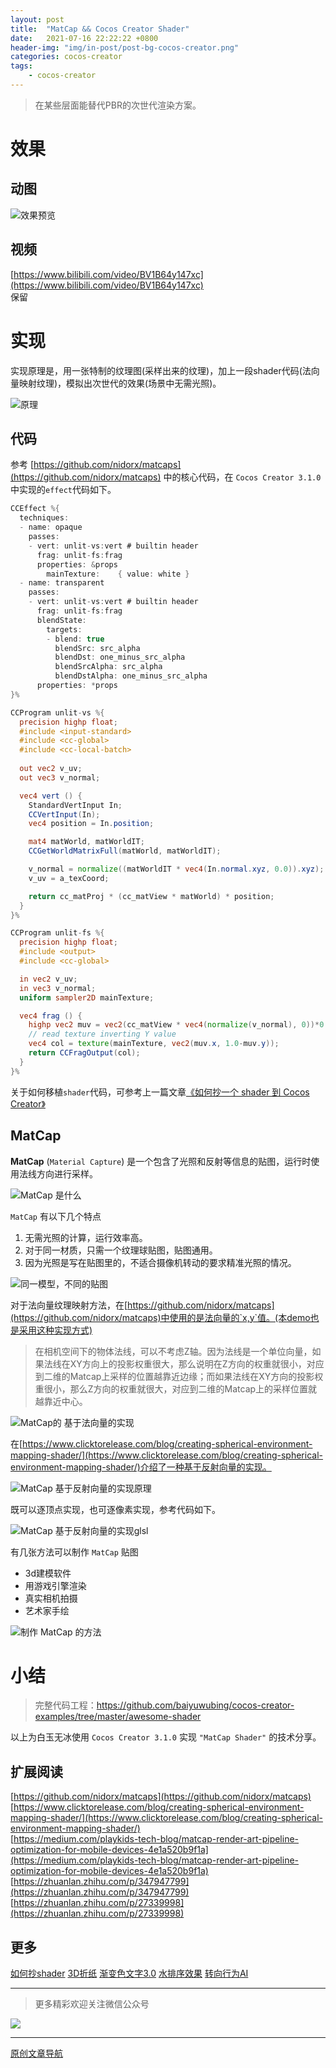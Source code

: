 ```yaml
---
layout: post
title:  "MatCap && Cocos Creator Shader"
date:   2021-07-16 22:22:22 +0800
header-img: "img/in-post/post-bg-cocos-creator.png"
categories: cocos-creator
tags:
    - cocos-creator
---
```


> 在某些层面能替代PBR的次世代渲染方案。   

# 效果

## 动图 

![效果预览](/img/in-post/202107/16-01.gif)    

## 视频

[https://www.bilibili.com/video/BV1B64y147xc](https://www.bilibili.com/video/BV1B64y147xc)   
保留

# 实现

实现原理是，用一张特制的纹理图(采样出来的纹理)，加上一段shader代码(法向量映射纹理)，模拟出次世代的效果(场景中无需光照)。     

![原理](/img/in-post/202107/16-02.png)      


## 代码

参考 [https://github.com/nidorx/matcaps](https://github.com/nidorx/matcaps) 中的核心代码，在 `Cocos Creator 3.1.0` 中实现的`effect`代码如下。  

```glsl
CCEffect %{
  techniques:
  - name: opaque
    passes:
    - vert: unlit-vs:vert # builtin header
      frag: unlit-fs:frag
      properties: &props
        mainTexture:    { value: white }
  - name: transparent
    passes:
    - vert: unlit-vs:vert # builtin header
      frag: unlit-fs:frag
      blendState:
        targets:
        - blend: true
          blendSrc: src_alpha
          blendDst: one_minus_src_alpha
          blendSrcAlpha: src_alpha
          blendDstAlpha: one_minus_src_alpha
      properties: *props
}%

CCProgram unlit-vs %{
  precision highp float;
  #include <input-standard>
  #include <cc-global>
  #include <cc-local-batch>
  
  out vec2 v_uv;
  out vec3 v_normal;

  vec4 vert () {
    StandardVertInput In;
    CCVertInput(In);
    vec4 position = In.position;

    mat4 matWorld, matWorldIT;
    CCGetWorldMatrixFull(matWorld, matWorldIT);

    v_normal = normalize((matWorldIT * vec4(In.normal.xyz, 0.0)).xyz);
    v_uv = a_texCoord;

    return cc_matProj * (cc_matView * matWorld) * position; 
  }
}%

CCProgram unlit-fs %{
  precision highp float;
  #include <output>
  #include <cc-global>

  in vec2 v_uv;
  in vec3 v_normal;
  uniform sampler2D mainTexture;

  vec4 frag () {
    highp vec2 muv = vec2(cc_matView * vec4(normalize(v_normal), 0))*0.5+vec2(0.5,0.5);
    // read texture inverting Y value
    vec4 col = texture(mainTexture, vec2(muv.x, 1.0-muv.y)); 
    return CCFragOutput(col);
  }
}%
```

关于如何移植`shader`代码，可参考上一篇文章[《如何抄一个 shader 到 Cocos Creator》](https://mp.weixin.qq.com/s/X8X1pQh3-juDaKi3LWGWIA)    


## MatCap

**MatCap** (`Material Capture`) 是一个包含了光照和反射等信息的贴图，运行时使用法线方向进行采样。  

![MatCap 是什么](/img/in-post/202107/16-03.png)      

`MatCap` 有以下几个特点
1. 无需光照的计算，运行效率高。  
2. 对于同一材质，只需一个纹理球贴图，贴图通用。  
3. 因为光照是写在贴图里的，不适合摄像机转动的要求精准光照的情况。  

![同一模型，不同的贴图](/img/in-post/202107/16-04.png)      

对于法向量纹理映射方法，在[https://github.com/nidorx/matcaps](https://github.com/nidorx/matcaps)中使用的是法向量的`x,y`值。(本demo也是采用这种实现方式)   

> 在相机空间下的物体法线，可以不考虑Z轴。因为法线是一个单位向量，如果法线在XY方向上的投影权重很大，那么说明在Z方向的权重就很小，对应到二维的Matcap上采样的位置越靠近边缘；而如果法线在XY方向的投影权重很小，那么Z方向的权重就很大，对应到二维的Matcap上的采样位置就越靠近中心。

![MatCap的 基于法向量的实现](/img/in-post/202107/16-05.png)      

在[https://www.clicktorelease.com/blog/creating-spherical-environment-mapping-shader/](https://www.clicktorelease.com/blog/creating-spherical-environment-mapping-shader/)介绍了一种基于反射向量的实现。     

![MatCap 基于反射向量的实现原理](/img/in-post/202107/16-06.png)      

既可以逐顶点实现，也可逐像素实现，参考代码如下。  

![MatCap 基于反射向量的实现glsl](/img/in-post/202107/16-07.png)      


有几张方法可以制作 `MatCap` 贴图
- 3d建模软件
- 用游戏引擎渲染
- 真实相机拍摄
- 艺术家手绘

![制作 MatCap 的方法](/img/in-post/202107/16-08.png)      


# 小结

> 完整代码工程：https://github.com/baiyuwubing/cocos-creator-examples/tree/master/awesome-shader

以上为白玉无冰使用 `Cocos Creator 3.1.0` 实现 `"MatCap Shader"` 的技术分享。 

## 扩展阅读

[https://github.com/nidorx/matcaps](https://github.com/nidorx/matcaps)  
[https://www.clicktorelease.com/blog/creating-spherical-environment-mapping-shader/](https://www.clicktorelease.com/blog/creating-spherical-environment-mapping-shader/)   
[https://medium.com/playkids-tech-blog/matcap-render-art-pipeline-optimization-for-mobile-devices-4e1a520b9f1a](https://medium.com/playkids-tech-blog/matcap-render-art-pipeline-optimization-for-mobile-devices-4e1a520b9f1a)  
[https://zhuanlan.zhihu.com/p/347947799](https://zhuanlan.zhihu.com/p/347947799)   
[https://zhuanlan.zhihu.com/p/27339998](https://zhuanlan.zhihu.com/p/27339998)  

## 更多
[如何抄shader](https://mp.weixin.qq.com/s/X8X1pQh3-juDaKi3LWGWIA) 
[3D折纸](https://mp.weixin.qq.com/s/iiD9IVNi0p3jdZYVCx_KBw) 
[渐变色文字3.0](https://mp.weixin.qq.com/s/WUpppo1Db_pQTlaqpRQaTw)
[水排序效果](https://mp.weixin.qq.com/s/DXl7_rvI5fS3Fg-OmHvgmg) 
[转向行为AI](https://mp.weixin.qq.com/s/TOAfkeNBDb6NdOqRqzJhwQ) 



---

> 更多精彩欢迎关注微信公众号

![](/img/qrcode.jpg)  

---  

<!-- [原文链接](https://mp.weixin.qq.com/s/Ht0kIbaeBEds_wUeUlu8JQ)     -->
[原创文章导航](https://mp.weixin.qq.com/s/Ht0kIbaeBEds_wUeUlu8JQ)   